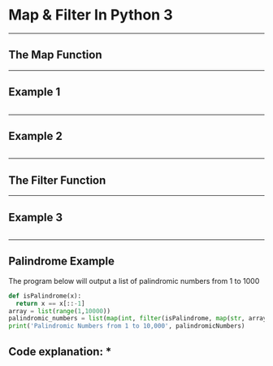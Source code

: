 # Map & Filter In Python 3
------
**The Map Function**
------

------
**Example 1**
------
```python

```
------
**Example 2**
------
```python

```
------
**The Filter Function**
------

------
**Example 3**
------
```python

```
------
**Palindrome Example**
------
The program below will output a list of palindromic numbers from 1 to 1000
```python
def isPalindrome(x):
  return x == x[::-1]
array = list(range(1,10000))
palindromic_numbers = list(map(int, filter(isPalindrome, map(str, array))))
print('Palindromic Numbers from 1 to 10,000', palindromicNumbers)
```
Code explanation:
* 
------
